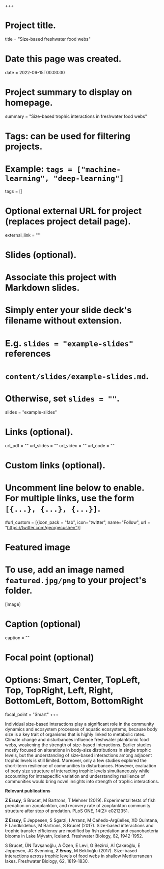 +++
# Project title.
title = "Size-based freshwater food webs"

# Date this page was created.
date = 2022-06-15T00:00:00

# Project summary to display on homepage.
summary = "Size-based trophic interactions in freshwater food webs"

# Tags: can be used for filtering projects.
# Example: `tags = ["machine-learning", "deep-learning"]`
tags = []

# Optional external URL for project (replaces project detail page).
external_link = ""

# Slides (optional).
#   Associate this project with Markdown slides.
#   Simply enter your slide deck's filename without extension.
#   E.g. `slides = "example-slides"` references 
#   `content/slides/example-slides.md`.
#   Otherwise, set `slides = ""`.
slides = "example-slides"

# Links (optional).
url_pdf = ""
url_slides = ""
url_video = ""
url_code = ""

# Custom links (optional).
#   Uncomment line below to enable. For multiple links, use the form `[{...}, {...}, {...}]`.
#url_custom = [{icon_pack = "fab", icon="twitter", name="Follow", url = "https://twitter.com/georgecushen"}]

# Featured image
# To use, add an image named `featured.jpg/png` to your project's folder. 
[image]
  # Caption (optional)
  caption = ""
  
  # Focal point (optional)
  # Options: Smart, Center, TopLeft, Top, TopRight, Left, Right, BottomLeft, Bottom, BottomRight
  focal_point = "Smart"
+++

Individual size-based interactions play a significant role in the community dynamics and ecosystem processes of aquatic ecosystems, because body size is a key trait of organisms that is highly linked to metabolic rates. Climate change and disturbances influence freshwater planktonic food webs, weakening the strength of size-based interactions. Earlier studies mostly focused on alterations in body-size distributions in single trophic levels, but the understanding of size-based interactions among adjacent trophic levels is still limited. Moreover, only a few studies explored the short-term resilience of communities to disturbances. However, evaluation of body size structure of interacting trophic levels simultaneously while accounting for intraspecific variation and understanding resilience of communities would bring novel insights into strength of trophic interactions.

**Relevant publications**

**Z Ersoy**, S Brucet, M Bartrons, T Mehner (2019). Experimental tests of fish predation on zooplankton, and recovery rate of zooplankton community structure after stop of predation. PLoS ONE, 14(2): e0212351.

**Z Ersoy**, E Jeppesen, S Sgarzi, I Arranz, M Cañedo-Argüelles, XD Quintana, F Landkildehus, M Bartrons, S Brucet (2017). Size-based interactions and trophic transfer efficiency are modified by fish predation and cyanobacteria blooms in Lake Mývatn, Iceland. Freshwater Biology, 62, 1942-1952.

S Brucet, ÜN Tavşanoğlu, A Özen, E Levi, G Bezirci, Aİ Çakıroğlu, E Jeppesen, JC Svenning, **Z Ersoy**, M Beklioğlu (2017). Size-based interactions across trophic levels of food webs in shallow Mediterranean lakes. Freshwater Biology, 62, 1819-1830.


